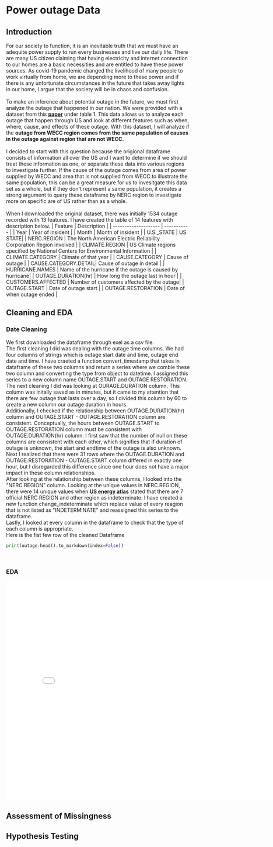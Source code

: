 # Power outage Data

## Introduction

For our society to function, it is an inevitable truth that we must have an adequite power supply to run every businesses and live our daily life. There are many US citizen claiming that having electricity and internet connection to our homes are a basic necessities and are entitled to have these power sources. As covid-19 pandemic changed the livelihood of many people to work virtually from home, we are depending more to these power and if there is any unfortunate circumstances in the future that takes away lights in our home, I argue that the society will be in chaos and confusion. 
<br>
<br>
To make an inference about potential outage in the future, we must first analyze the outage that happened in our nation. We were provided with a dataset from this **[paper](https://www.sciencedirect.com/science/article/pii/S2352340918307182)** under table 1. This data allows us to analyze each outage that happen through US and look at different features such as when, where, cause, and effects of these outage. With this dataset, I will analyze if the **outage from WECC region comes from the same population of causes in the outage against region that are not WECC.**
<br>
<br>
I decided to start with this question because the origional dataframe consists of information all over the US and I want to determine if we should treat these information as one, or separate these data into various regions to investigate further. If the cause of the outage comes from area of power supplied by WECC and area that is not supplied from WECC to illustrate the same population, this can be a great measure for us to invesitgate this data set as a whole, but if they don't represent a same population, it creates a strong argument to query these dataframe by NERC region to investigate more on specific are of US rather than as a whole. 
<br>
<br>
When I downloaded the original dataset, there was initially 1534 outage recorded with 13 features. I have created the table of 14 features with description below. 
| Feature | Description |
| -------------------- | ----------- |
| Year | Year of insident |
| Month  | Month of insident |
| U.S._STATE | US STATE|
| NERC.REGION  | The North American Electric Reliability Corporation Region involved |
| CLIMATE.REGION | US Climate regions specified by National Centers for Environmental Information |
| CLIMATE.CATEGORY     | Climate of that year       |
| CAUSE.CATEGORY	   | Cause of outage        |
| CAUSE.CATEGORY.DETAIL| Cause of outage in detail      |
| HURRICANE.NAMES      | Name of the hurricane if the outage is caused by hurricane|
| OUTAGE.DURATION(hr)  | How long the outage last in hour |
| CUSTOMERS.AFFECTED   | Number of customers affected by the outage|
| OUTAGE.START         | Date of outage start       |
| OUTAGE.RESTORATION   | Date of when outage ended        |


## Cleaning and EDA

### Date Cleaning

We first downloaded the dataframe through exel as a csv file. 
<br>
The first cleaning I did was dealing with the outage time columns. We had four columns of strings which is outage start date and time, outage end date and time.
I have craeted a function convert_timestamp that takes in dataframe of these two columns and return a series where we combie these two column and converting the type from object to datetime. I assigned this series to a new column name OUTAGE.START and OUTAGE RESTORATION. 
<br>
The next cleaning I did was looking at OURAGE.DURATION column. This column was initally saved as in minutes, but it came to my attention that there are few outage that lasts over a day, so I divided this column by 60 to create a new column our outage duration in hours. 
<br>
Additionally, I checked if the relationship between OUTAGE.DURATION(hr) column and OUTAGE.START - OUTAGE.RESTORATION column are consistent. Conceptually, the hours between OUTAGE.START to OUTAGE.RESTORATION column must be consistent with OUTAGE.DURATION(hr) column. 
I first saw that the number of null on these columns are consistent with each other, which signifies that if duration of outage is unknown, the start and endtime of the outage is also unknown. 
Next I realized that there were 31 rows where the OUTAGE.DURATION and OUTAGE.RESTORATION - OUTAGE.START column differed in exactly one hour, but I disregarded this difference since one hour does not have a major impact in these column relationships. 
<br>
After looking at the relationship between these columns, I looked into the "NERC.REGION" column. Looking at the unique values in NERC.REGION, there were 14 unique values when **[US energy atlas](https://atlas.eia.gov/datasets/eia::nerc-regions/explore?location=34.013788%2C-95.962606%2C4.59)** stated that there are 7 official NERC REGION and other region as indeterminate. I have created a new function change_indeterminate which replace value of every reagion that is not listed as "INDETERMINATE" and reassigned this series to the dataframe.
<br>
Lastly, I looked at every column in the dataframe to check that the type of each column is appropriate. 
<br>
Here is the fist few row of the cleaned Dataframe

```py
print(outage.head().to_markdown(index=False))
```

<br>

### EDA

<iframe src="assets/cause_histogram.html" width=800 height=600 frameBorder=0></iframe>



## Assessment of Missingness

## Hypothesis Testing



